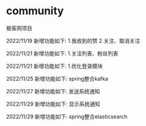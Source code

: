 # community
极客网项目

2022/11/19
新增功能如下:
1.我收到的赞
2.关注、取消关注

2022/11/21
新增功能如下:
1.关注列表、粉丝列表

2022/11/21
新增功能如下:
1.优化登录模块

2022/11/25
新增功能如下:
spring整合kafka

2022/11/27
新增功能如下:
发送系统通知

2022/11/29
新增功能如下:
显示系统通知

2022/11/29
新增功能如下:
spring整合elasticsearch